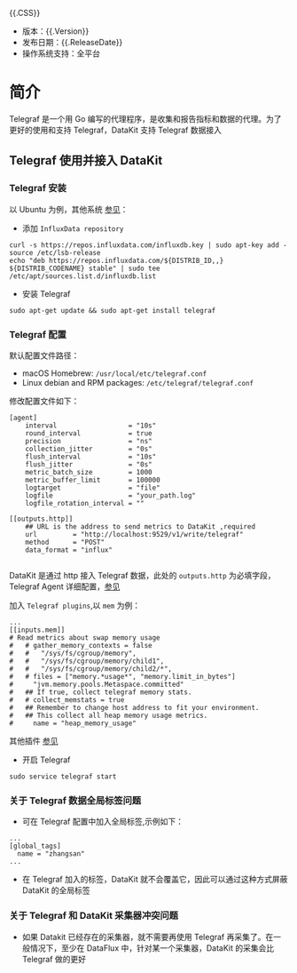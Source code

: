 {{.CSS}}

- 版本：{{.Version}}
- 发布日期：{{.ReleaseDate}}
- 操作系统支持：全平台

# 简介

Telegraf 是一个用 Go 编写的代理程序，是收集和报告指标和数据的代理。为了更好的使用和支持 Telegraf，DataKit 支持 Telegraf 数据接入

## Telegraf 使用并接入 DataKit 

### Telegraf 安装

以 Ubuntu 为例，其他系统 [参见](https://docs.influxdata.com/telegraf/v1.18/introduction/installation/)：

- 添加 `InfluxData repository`

```shell
curl -s https://repos.influxdata.com/influxdb.key | sudo apt-key add -
source /etc/lsb-release
echo "deb https://repos.influxdata.com/${DISTRIB_ID,,} ${DISTRIB_CODENAME} stable" | sudo tee /etc/apt/sources.list.d/influxdb.list
```

- 安装 Telegraf

```shell
sudo apt-get update && sudo apt-get install telegraf
```

### Telegraf 配置

默认配置文件路径：

- macOS Homebrew: `/usr/local/etc/telegraf.conf`
- Linux debian and RPM packages: `/etc/telegraf/telegraf.conf`

修改配置文件如下：

```
[agent]
    interval                  = "10s"
    round_interval            = true
    precision                 = "ns"
    collection_jitter         = "0s"
    flush_interval            = "10s"
    flush_jitter              = "0s"
    metric_batch_size         = 1000
    metric_buffer_limit       = 100000
    logtarget                 = "file"
    logfile                   = "your_path.log"
    logfile_rotation_interval = ""

[[outputs.http]]
    ## URL is the address to send metrics to DataKit ,required
    url         = "http://localhost:9529/v1/write/telegraf"
    method      = "POST"
    data_format = "influx"
    
```

DataKit 是通过 http 接入 Telegraf 数据，此处的 `outputs.http` 为必填字段，Telegraf Agent 详细配置，[参见](https://docs.influxdata.com/telegraf/v1.15/administration/configuration/)

加入 `Telegraf plugins`,以 `mem` 为例：

```shell
...
[[inputs.mem]]
# Read metrics about swap memory usage
#   # gather_memory_contexts = false
#   #   "/sys/fs/cgroup/memory",
#   #   "/sys/fs/cgroup/memory/child1",
#   #   "/sys/fs/cgroup/memory/child2/*",
#   # files = ["memory.*usage*", "memory.limit_in_bytes"]
#     "jvm.memory.pools.Metaspace.committed"
#   ## If true, collect telegraf memory stats.
#   # collect_memstats = true
#   ## Remember to change host address to fit your environment.
#   ## This collect all heap memory usage metrics.
#     name = "heap_memory_usage"
```

其他插件 [参见](https://docs.influxdata.com/telegraf/v1.15/plugins/)

- 开启 Telegraf

```shell
sudo service telegraf start
```


### 关于 Telegraf 数据全局标签问题

- 可在 Telegraf 配置中加入全局标签,示例如下：

```shell
...
[global_tags]
  name = "zhangsan"
...

```

- 在 Telegraf 加入的标签，DataKit 就不会覆盖它，因此可以通过这种方式屏蔽 DataKit 的全局标签

### 关于 Telegraf 和 DataKit 采集器冲突问题

- 如果 Datakit 已经存在的采集器，就不需要再使用 Telegraf 再采集了。在一般情况下，至少在 DataFlux 中，针对某一个采集器，DataKit 的采集会比 Telegraf 做的更好

